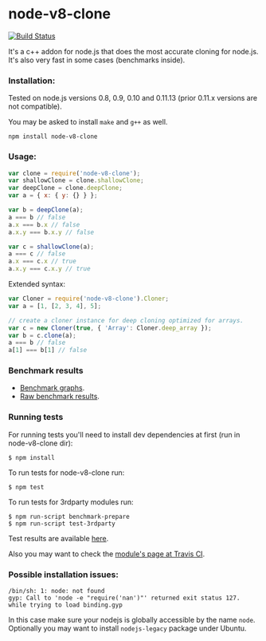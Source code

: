 # node-v8-clone

[![Build Status](https://secure.travis-ci.org/AlexeyKupershtokh/node-v8-clone.png?branch=master)](https://travis-ci.org/AlexeyKupershtokh/node-v8-clone)

It's a c++ addon for node.js that does the most accurate cloning for node.js.
It's also very fast in some cases (benchmarks inside).

### Installation:

Tested on node.js versions 0.8, 0.9, 0.10 and 0.11.13 (prior 0.11.x versions are not compatible).

You may be asked to install `make` and `g++` as well.
```
npm install node-v8-clone
```

### Usage:

```javascript
var clone = require('node-v8-clone');
var shallowClone = clone.shallowClone;
var deepClone = clone.deepClone;
var a = { x: { y: {} } };

var b = deepClone(a);
a === b // false
a.x === b.x // false
a.x.y === b.x.y // false

var c = shallowClone(a);
a === c // false
a.x === c.x // true
a.x.y === c.x.y // true
```
Extended syntax:
```javascript
var Cloner = require('node-v8-clone').Cloner;
var a = [1, [2, 3, 4], 5];

// create a cloner instance for deep cloning optimized for arrays.
var c = new Cloner(true, { 'Array': Cloner.deep_array });
var b = c.clone(a);
a === b // false
a[1] === b[1] // false
```


### Benchmark results

 * [Benchmark graphs](https://github.com/AlexeyKupershtokh/node-v8-clone/wiki/Benchmark-graphs).
 * [Raw benchmark results](https://github.com/AlexeyKupershtokh/node-v8-clone/wiki/Raw-benchmark-results).

### Running tests

For running tests you'll need to install dev dependencies at first (run in node-v8-clone dir):
```
$ npm install
```

To run tests for node-v8-clone run:
```
$ npm test
```

To run tests for 3rdparty modules run:
```
$ npm run-script benchmark-prepare
$ npm run-script test-3rdparty
```

Test results are available [here](https://github.com/AlexeyKupershtokh/node-v8-clone/wiki/Test-results).

Also you may want to check the [module's page at Travis CI](https://travis-ci.org/AlexeyKupershtokh/node-v8-clone).

### Possible installation issues:
```
/bin/sh: 1: node: not found
gyp: Call to 'node -e "require('nan')"' returned exit status 127. while trying to load binding.gyp
```
In this case make sure your nodejs is globally accessible by the name `node`. Optionally you may want to install `nodejs-legacy` package under Ubuntu.
